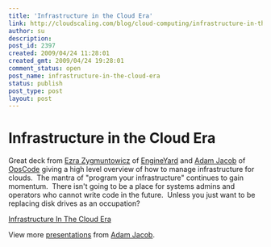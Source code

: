 ```yaml
---
title: 'Infrastructure in the Cloud Era'
link: http://cloudscaling.com/blog/cloud-computing/infrastructure-in-the-cloud-era/
author: su
description: 
post_id: 2397
created: 2009/04/24 11:28:01
created_gmt: 2009/04/24 19:28:01
comment_status: open
post_name: infrastructure-in-the-cloud-era
status: publish
post_type: post
layout: post
---
```


# Infrastructure in the Cloud Era

Great deck from [Ezra Zygmuntowicz](http://brainspl.at/) of [EngineYard](http://www.engineyard.com) and [Adam Jacob](http://twitter.com/adamhjk) of [OpsCode](http://www.opscode.com) giving a high level overview of how to manage infrastructure for clouds.  The mantra of "program your infrastructure" continues to gain momentum.  There isn't going to be a place for systems admins and operators who cannot write code in the future.  Unless you just want to be replacing disk drives as an occupation? 

[Infrastructure In The Cloud Era](http://www.slideshare.net/adamhjk/infrastructure-in-the-cloud-era?type=powerpoint)  

View more [presentations](http://www.slideshare.net/) from [Adam Jacob](http://www.slideshare.net/adamhjk).